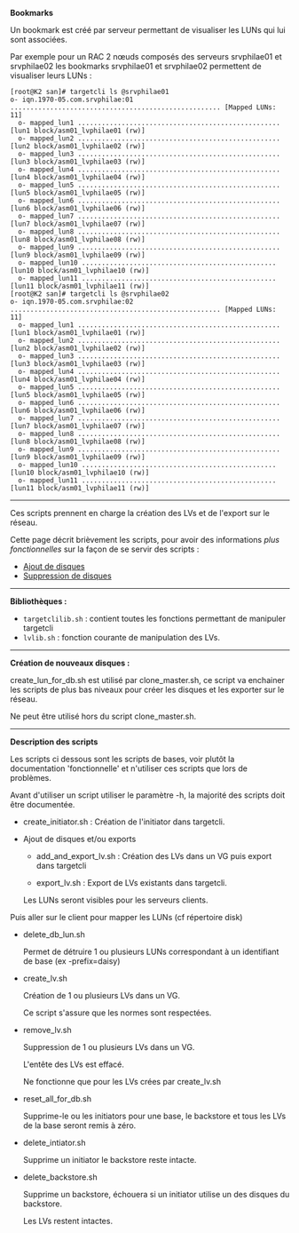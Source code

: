 __Bookmarks__

Un bookmark est créé par serveur permettant de visualiser les LUNs qui  lui sont
associées.

Par exemple pour un RAC 2 nœuds composés des serveurs srvphilae01 et srvphilae02
les bookmarks srvphilae01 et srvphilae02 permettent de visualiser leurs LUNs :
```
[root@K2 san]# targetcli ls @srvphilae01
o- iqn.1970-05.com.srvphilae:01 ..................................................... [Mapped LUNs: 11]
  o- mapped_lun1 ................................................... [lun1 block/asm01_lvphilae01 (rw)]
  o- mapped_lun2 ................................................... [lun2 block/asm01_lvphilae02 (rw)]
  o- mapped_lun3 ................................................... [lun3 block/asm01_lvphilae03 (rw)]
  o- mapped_lun4 ................................................... [lun4 block/asm01_lvphilae04 (rw)]
  o- mapped_lun5 ................................................... [lun5 block/asm01_lvphilae05 (rw)]
  o- mapped_lun6 ................................................... [lun6 block/asm01_lvphilae06 (rw)]
  o- mapped_lun7 ................................................... [lun7 block/asm01_lvphilae07 (rw)]
  o- mapped_lun8 ................................................... [lun8 block/asm01_lvphilae08 (rw)]
  o- mapped_lun9 ................................................... [lun9 block/asm01_lvphilae09 (rw)]
  o- mapped_lun10 ................................................. [lun10 block/asm01_lvphilae10 (rw)]
  o- mapped_lun11 ................................................. [lun11 block/asm01_lvphilae11 (rw)]
[root@K2 san]# targetcli ls @srvphilae02
o- iqn.1970-05.com.srvphilae:02 ..................................................... [Mapped LUNs: 11]
  o- mapped_lun1 ................................................... [lun1 block/asm01_lvphilae01 (rw)]
  o- mapped_lun2 ................................................... [lun2 block/asm01_lvphilae02 (rw)]
  o- mapped_lun3 ................................................... [lun3 block/asm01_lvphilae03 (rw)]
  o- mapped_lun4 ................................................... [lun4 block/asm01_lvphilae04 (rw)]
  o- mapped_lun5 ................................................... [lun5 block/asm01_lvphilae05 (rw)]
  o- mapped_lun6 ................................................... [lun6 block/asm01_lvphilae06 (rw)]
  o- mapped_lun7 ................................................... [lun7 block/asm01_lvphilae07 (rw)]
  o- mapped_lun8 ................................................... [lun8 block/asm01_lvphilae08 (rw)]
  o- mapped_lun9 ................................................... [lun9 block/asm01_lvphilae09 (rw)]
  o- mapped_lun10 ................................................. [lun10 block/asm01_lvphilae10 (rw)]
  o- mapped_lun11 ................................................. [lun11 block/asm01_lvphilae11 (rw)]
```

--------------------------------------------------------------------------------

Ces scripts prennent en charge la création des LVs et de l'export sur le réseau.

Cette page décrit brièvement les scripts, pour avoir des informations _plus fonctionnelles_
sur la façon de se servir des scripts :
* [Ajout de disques](https://github.com/PhilippeLeroux/plescripts/wiki/01-Ajout-de-disques-sur-des-DGs-Oracle)
* [Suppression de disques](https://github.com/PhilippeLeroux/plescripts/wiki/02-Suppression-de-disques-sur-des-DGs-Oracle)

--------------------------------------------------------------------------------

__Bibliothèques :__

* `targetclilib.sh` : contient toutes les fonctions permettant de manipuler targetcli
* `lvlib.sh` : fonction courante de manipulation des LVs.

--------------------------------------------------------------------------------

__Création de nouveaux disques :__

create_lun_for_db.sh est utilisé par clone_master.sh, ce script va enchainer les
scripts de plus bas niveaux pour créer les disques et les exporter sur le réseau.

Ne peut être utilisé hors du script clone_master.sh.

--------------------------------------------------------------------------------

__Description des scripts__

Les scripts ci dessous sont les scripts de bases, voir plutôt la documentation
'fonctionnelle' et n'utiliser ces scripts que lors de problèmes.

Avant d'utiliser un script utiliser le paramètre -h, la majorité des scripts doit
être documentée.

* create_initiator.sh : Création de l'initiator dans targetcli.

* Ajout de disques et/ou exports
	* add_and_export_lv.sh : Création des LVs dans un VG puis export dans targetcli

	* export_lv.sh : Export de LVs existants dans targetcli.

	Les LUNs seront visibles pour les serveurs clients.

Puis aller sur le client pour mapper les LUNs (cf répertoire disk)

* delete_db_lun.sh

	Permet de détruire 1 ou plusieurs LUNs correspondant à un identifiant de base (ex -prefix=daisy)

* create_lv.sh
	
	Création de 1 ou plusieurs LVs dans un VG.

	Ce script s'assure que les normes sont respectées.

* remove_lv.sh
	
	Suppression de 1 ou plusieurs LVs dans un VG.
	
	L'entête des LVs est effacé.

	Ne fonctionne que pour les LVs crées par create_lv.sh

* reset_all_for_db.sh
	
	Supprime-le ou les initiators pour une base, le backstore et tous les LVs de
	la base seront remis à zéro.
	
* delete_intiator.sh

	Supprime un initiator le backstore reste intacte.	

* delete_backstore.sh

	Supprime un backstore, échouera si un initiator utilise un des disques
	du backstore.
		
	Les LVs restent intactes.
